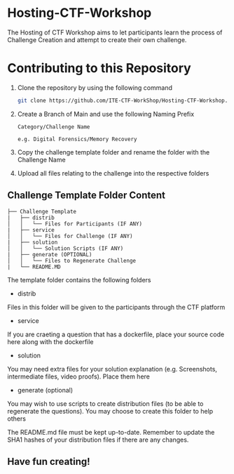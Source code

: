 # Hosting-CTF-Workshop

The Hosting of CTF Workshop aims to let participants learn the process of Challenge Creation and attempt to create their own challenge.

# Contributing to this Repository

1. Clone the repository by using the following command  
   
    ```sh
    git clone https://github.com/ITE-CTF-WorkShop/Hosting-CTF-Workshop.git
    ```

2. Create a Branch of Main and use the following Naming Prefix

    ```
    Category/Challenge Name

    e.g. Digital Forensics/Memory Recovery
    ```

3. Copy the challenge template folder and rename the folder with the Challenge Name

4. Upload all files relating to the challenge into the respective folders

## Challenge Template Folder Content

```
├── Challenge Template
|   ├── distrib
│   │   └── Files for Participants (IF ANY)
|   ├── service
│   │   └── Files for Challenge (IF ANY)
|   ├── solution
│   │   └── Solution Scripts (IF ANY)
|   ├── generate (OPTIONAL)
│   │   └── Files to Regenerate Challenge
|   └── README.MD
```

The template folder contains the following folders

- distrib

Files in this folder will be given to the participants through the CTF platform

- service

If you are craeting a question that has a dockerfile, place your source code here along with the dockerfile

- solution

You may need extra files for your solution explanation (e.g. Screenshots, intermediate files, video proofs). Place them here

- generate (optional)

You may wish to use scripts to create distribution files (to be able to regenerate the questions). You may choose to create this folder to help others

The README.md file must be kept up-to-date. Remember to update the SHA1 hashes of your distribution files if there are any changes.

## Have fun creating!
